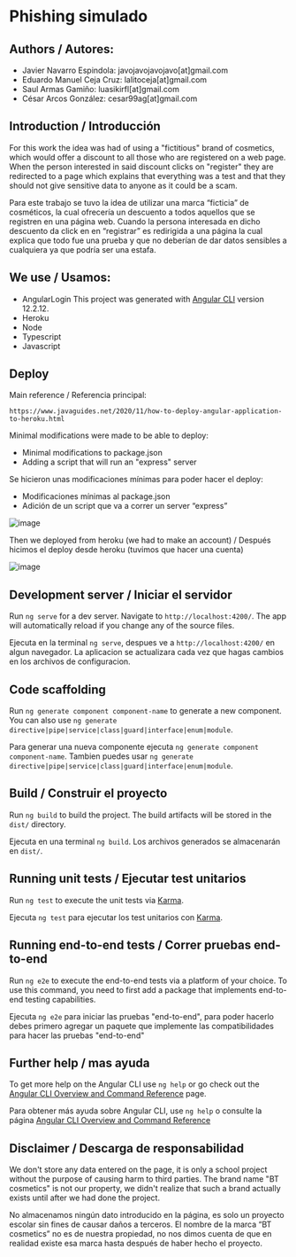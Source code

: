 # Phishing simulado

## Authors / Autores:
- Javier Navarro Espindola: javojavojavojavo[at]gmail.com
- Eduardo Manuel Ceja Cruz: lalitoceja[at]gmail.com
- Saul Armas Gamiño: luasikirfl[at]gmail.com
- César Arcos González: cesar99ag[at]gmail.com


## Introduction / Introducción
For this work the idea was had of using a "fictitious" brand of cosmetics, which would offer a discount to all those who are registered on a web page. When the person interested in said discount clicks on "register" they are redirected to a page which explains that everything was a test and that they should not give sensitive data to anyone as it could be a scam.
 
Para este trabajo se tuvo la idea de utilizar una marca “ficticia” de cosméticos, la cual ofrecería un descuento a todos aquellos que se registren en una página web. Cuando la persona interesada en dicho descuento da click en en “registrar” es redirigida a una página la cual explica que todo fue una prueba y que no deberían de dar datos sensibles a  cualquiera ya que podría ser una estafa.

## We use / Usamos:
- AngularLogin This project was generated with [Angular CLI](https://github.com/angular/angular-cli) version 12.2.12.
- Heroku
- Node
- Typescript
- Javascript

## Deploy
Main reference / Referencia principal:

`https://www.javaguides.net/2020/11/how-to-deploy-angular-application-to-heroku.html`

Minimal modifications were made to be able to deploy:
- Minimal modifications to package.json
- Adding a script that will run an "express" server


Se hicieron unas modificaciones mínimas para poder hacer el deploy:
- Modificaciones mínimas al package.json
- Adición de un script que va a correr un server “express”


![image](https://drive.google.com/uc?export=view&id=1jAx6HFZVXo4jTutm35u5omGFdS8RhnvB)

Then we deployed from heroku (we had to make an account) / Después hicimos el deploy desde heroku (tuvimos que hacer una cuenta)

![image](https://drive.google.com/uc?export=view&id=1R-cFjjGb4rgmLe8mfJGuDDfZZqx0Squh)




## Development server / Iniciar el servidor

Run `ng serve` for a dev server. Navigate to `http://localhost:4200/`. The app will automatically reload if you change any of the source files.

Ejecuta en la terminal `ng serve`, despues ve a `http://localhost:4200/` en algun navegador. La aplicacion se actualizara cada vez que hagas cambios en los archivos de configuracion.

## Code scaffolding

Run `ng generate component component-name` to generate a new component. You can also use `ng generate directive|pipe|service|class|guard|interface|enum|module`.

Para generar una nueva componente ejecuta `ng generate component component-name`. Tambien puedes usar `ng generate directive|pipe|service|class|guard|interface|enum|module`.


## Build / Construir el proyecto

Run `ng build` to build the project. The build artifacts will be stored in the `dist/` directory.

Ejecuta en una terminal `ng build`. Los archivos generados se almacenarán en `dist/`.
## Running unit tests / Ejecutar test unitarios

Run `ng test` to execute the unit tests via [Karma](https://karma-runner.github.io).

Ejecuta `ng test` para ejecutar los test unitarios con [Karma](https://karma-runner.github.io).

## Running end-to-end tests / Correr pruebas end-to-end
Run `ng e2e` to execute the end-to-end tests via a platform of your choice. To use this command, you need to first add a package that implements end-to-end testing capabilities.

Ejecuta `ng e2e` para iniciar las pruebas "end-to-end", para poder hacerlo debes primero agregar un paquete que implemente las compatibilidades para hacer las pruebas "end-to-end"
## Further help / mas ayuda

To get more help on the Angular CLI use `ng help` or go check out the [Angular CLI Overview and Command Reference](https://angular.io/cli) page.

Para obtener más ayuda sobre Angular CLI, use `ng help` o consulte la página [Angular CLI Overview and Command Reference](https://angular.io/cli)
## Disclaimer / Descarga de responsabilidad
We don't store any data entered on the page, it is only a school project without the purpose of causing harm to third parties. The brand name "BT cosmetics" is not our property, we didn't realize that such a brand actually exists until after we had done the project.

No almacenamos ningún dato introducido en la página, es solo un proyecto escolar sin fines de causar daños a terceros. El nombre de la marca “BT cosmetics” no es de nuestra propiedad, no nos dimos cuenta de que en realidad existe esa marca hasta después de haber hecho el proyecto.

